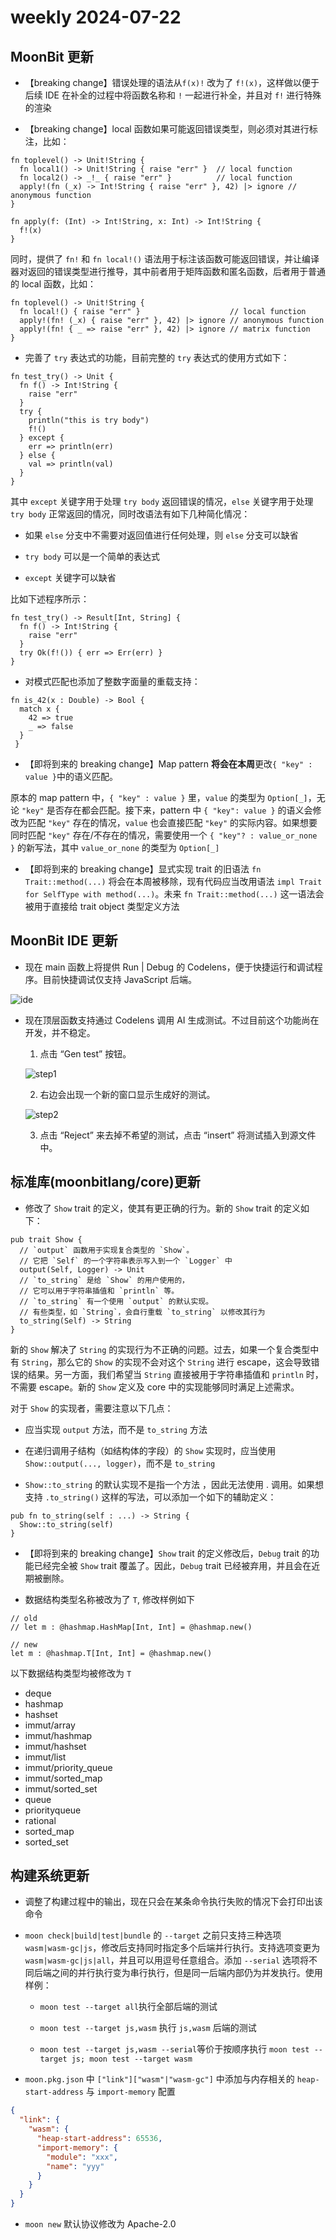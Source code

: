 # weekly 2024-07-22

## MoonBit 更新

- 【breaking change】错误处理的语法从`f(x)!` 改为了 `f!(x)`，这样做以便于后续 IDE 在补全的过程中将函数名称和 `!` 一起进行补全，并且对 `f!` 进行特殊的渲染

- 【breaking change】local 函数如果可能返回错误类型，则必须对其进行标注，比如：

```moonbit
fn toplevel() -> Unit!String {
  fn local1() -> Unit!String { raise "err" }  // local function
  fn local2() -> _!_ { raise "err" }          // local function
  apply!(fn (_x) -> Int!String { raise "err" }, 42) |> ignore // anonymous function
}

fn apply(f: (Int) -> Int!String, x: Int) -> Int!String {
  f!(x)
}
```

同时，提供了 `fn!` 和 `fn local!()` 语法用于标注该函数可能返回错误，并让编译器对返回的错误类型进行推导，其中前者用于矩阵函数和匿名函数，后者用于普通的 local 函数，比如：

```moonbit
fn toplevel() -> Unit!String {
  fn local!() { raise "err" }                    // local function
  apply!(fn! (_x) { raise "err" }, 42) |> ignore // anonymous function
  apply!(fn! { _ => raise "err" }, 42) |> ignore // matrix function
}
```

- 完善了 `try` 表达式的功能，目前完整的 `try` 表达式的使用方式如下：

```moonbit
fn test_try() -> Unit {
  fn f() -> Int!String {
    raise "err"
  }
  try {
    println("this is try body")
    f!()
  } except {
    err => println(err)
  } else {
    val => println(val)
  }
}
```

其中 `except` 关键字用于处理 `try body` 返回错误的情况，`else` 关键字用于处理 `try body` 正常返回的情况，同时改语法有如下几种简化情况：

  - 如果 `else` 分支中不需要对返回值进行任何处理，则 `else` 分支可以缺省

  - `try body` 可以是一个简单的表达式

  - `except` 关键字可以缺省

比如下述程序所示：

```moonbit
fn test_try() -> Result[Int, String] {
  fn f() -> Int!String {
    raise "err"
  }
  try Ok(f!()) { err => Err(err) }
}
```

- 对模式匹配也添加了整数字面量的重载支持：

```moonbit
fn is_42(x : Double) -> Bool {
  match x {
    42 => true
    _ => false
  }
 }
```

- 【即将到来的 breaking change】Map pattern **将会在本周**更改`{ "key" : value }`中的语义匹配。

原本的 map pattern 中，`{ "key" : value }` 里，`value` 的类型为 `Option[_]`，无论 `"key"` 是否存在都会匹配。接下来，pattern 中 `{ "key": value }` 的语义会修改为匹配 `"key"` 存在的情况，`value` 也会直接匹配 `"key"` 的实际内容。如果想要同时匹配 `"key"` 存在/不存在的情况，需要使用一个 `{ "key"? : value_or_none }` 的新写法，其中 `value_or_none` 的类型为 `Option[_]`

- 【即将到来的 breaking change】显式实现 trait 的旧语法 `fn Trait::method(...)` 将会在本周被移除，现有代码应当改用语法 `impl Trait for SelfType with method(...)`。未来 `fn Trait::method(...)` 这一语法会被用于直接给 trait object 类型定义方法

## MoonBit IDE 更新

- 现在 main 函数上将提供 Run | Debug 的 Codelens，便于快捷运行和调试程序。目前快捷调试仅支持 JavaScript 后端。

![ide](ide.png)

- 现在顶层函数支持通过 Codelens 调用 AI 生成测试。不过目前这个功能尚在开发，并不稳定。

  1. 点击 “Gen test” 按钮。

  ![step1](step1.png)

  2. 右边会出现一个新的窗口显示生成好的测试。

  ![step2](step2.png)

  3. 点击 “Reject” 来去掉不希望的测试，点击 “insert” 将测试插入到源文件中。

## 标准库(moonbitlang/core)更新

- 修改了 `Show` trait 的定义，使其有更正确的行为。新的 `Show` trait 的定义如下：

```moonbit
pub trait Show {
  // `output` 函数用于实现复合类型的 `Show`。
  // 它把 `Self` 的一个字符串表示写入到一个 `Logger` 中
  output(Self, Logger) -> Unit
  // `to_string` 是给 `Show` 的用户使用的，
  // 它可以用于字符串插值和 `println` 等。
  // `to_string` 有一个使用 `output` 的默认实现。
  // 有些类型，如 `String`，会自行重载 `to_string` 以修改其行为
  to_string(Self) -> String
}
```

  新的 `Show` 解决了 `String` 的实现行为不正确的问题。过去，如果一个复合类型中有 `String`，那么它的 `Show` 的实现不会对这个 `String` 进行 escape，这会导致错误的结果。另一方面，我们希望当 `String` 直接被用于字符串插值和 `println` 时，不需要 escape。新的 `Show` 定义及 core 中的实现能够同时满足上述需求。

  对于 `Show` 的实现者，需要注意以下几点：

  - 应当实现 `output` 方法，而不是 `to_string` 方法

  - 在递归调用子结构（如结构体的字段）的 `Show` 实现时，应当使用 `Show::output(..., logger)`，而不是 `to_string`

  - `Show::to_string` 的默认实现不是指一个方法 ，因此无法使用 . 调用。如果想支持 `.to_string()` 这样的写法，可以添加一个如下的辅助定义：

```moonbit
pub fn to_string(self : ...) -> String {
  Show::to_string(self)
}
```

- 【即将到来的 breaking change】`Show` trait 的定义修改后，`Debug` trait 的功能已经完全被 `Show` trait 覆盖了。因此，`Debug` trait 已经被弃用，并且会在近期被删除。

- 数据结构类型名称被改为了 `T`, 修改样例如下

```moonbit
// old
// let m : @hashmap.HashMap[Int, Int] = @hashmap.new()

// new
let m : @hashmap.T[Int, Int] = @hashmap.new()
```

以下数据结构类型均被修改为 `T`

- deque
- hashmap
- hashset
- immut/array
- immut/hashmap
- immut/hashset
- immut/list
- immut/priority_queue
- immut/sorted_map
- immut/sorted_set
- queue
- priorityqueue
- rational
- sorted_map
- sorted_set

## 构建系统更新

- 调整了构建过程中的输出，现在只会在某条命令执行失败的情况下会打印出该命令

- `moon check|build|test|bundle` 的 `--target` 之前只支持三种选项 `wasm|wasm-gc|js`，修改后支持同时指定多个后端并行执行。支持选项变更为 `wasm|wasm-gc|js|all`，并且可以用逗号任意组合。添加 `--serial` 选项将不同后端之间的并行执行变为串行执行，但是同一后端内部仍为并发执行。使用样例：

  - `moon test --target all`执行全部后端的测试

  - `moon test --target js,wasm` 执行 `js,wasm` 后端的测试

  - `moon test --target js,wasm --serial`等价于按顺序执行 `moon test --target js; moon test --target wasm`

- `moon.pkg.json` 中 `["link"]["wasm"|"wasm-gc"]` 中添加与内存相关的 `heap-start-address` 与 `import-memory` 配置

```json
{
  "link": {
    "wasm": {
      "heap-start-address": 65536,
      "import-memory": {
        "module": "xxx",
        "name": "yyy"
      }
    }
  }
}
```

- `moon new` 默认协议修改为 Apache-2.0
